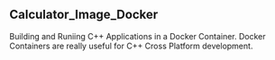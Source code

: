## Calculator_Image_Docker
Building and Runiing C++ Applications in a Docker Container. 
Docker Containers are really useful for C++ Cross Platform development.
